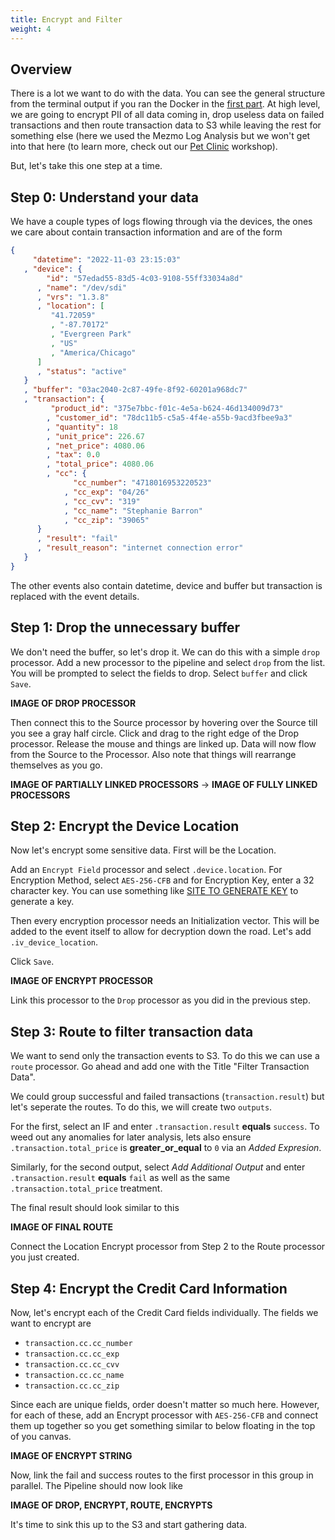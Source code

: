 ```yaml
---
title: Encrypt and Filter
weight: 4
---
```


## Overview

There is a lot we want to do with the data.  You can see the general structure from the terminal output if you ran the Docker in the [first part](/transaction-to-s3/docs/create-pipeline).  At high level, we are going to encrypt PII of all data coming in, drop useless data on failed transactions and then route transaction data to S3 while leaving the rest for something else (here we used the Mezmo Log Analysis but we won't get into that here (to learn more, check out our [Pet Clinic](/pet-clinic/) workshop).

But, let's take this one step at a time.

## Step 0: Understand your data

We have a couple types of logs flowing through via the devices, the ones we care about contain transaction information and are of the form

```json
{
     "datetime": "2022-11-03 23:15:03"
   , "device": {
        "id": "57edad55-83d5-4c03-9108-55ff33034a8d"
      , "name": "/dev/sdi"
      , "vrs": "1.3.8"
      , "location": [
         "41.72059"
         , "-87.70172"
         , "Evergreen Park"
         , "US"
         , "America/Chicago"
      ]
      , "status": "active"
   }
   , "buffer": "03ac2040-2c87-49fe-8f92-60201a968dc7"
   , "transaction": {
         "product_id": "375e7bbc-f01c-4e5a-b624-46d134009d73"
        , "customer_id": "78dc11b5-c5a5-4f4e-a55b-9acd3fbee9a3"
        , "quantity": 18
        , "unit_price": 226.67
        , "net_price": 4080.06
        , "tax": 0.0
        , "total_price": 4080.06
        , "cc": {
              "cc_number": "4718016953220523"
            , "cc_exp": "04/26"
            , "cc_cvv": "319"
            , "cc_name": "Stephanie Barron"
            , "cc_zip": "39065"
      }
      , "result": "fail"
      , "result_reason": "internet connection error"
   }
}
```

The other events also contain datetime, device and buffer but transaction is replaced with the event details.

## Step 1: Drop the unnecessary buffer

We don't need the buffer, so let's drop it.  We can do this with a simple `drop` processor.  Add a new processor to the pipeline and select `drop` from the list.  You will be prompted to select the fields to drop.  Select `buffer` and click `Save`.

**IMAGE OF DROP PROCESSOR**

Then connect this to the Source processor by hovering over the Source till you see a gray half circle.  Click and drag to the right edge of the Drop processor.  Release the mouse and things are linked up.  Data will now flow from the Source to the Processor.  Also note that things will rearrange themselves as you go.

**IMAGE OF PARTIALLY LINKED PROCESSORS** -> **IMAGE OF FULLY LINKED PROCESSORS**


## Step 2: Encrypt the Device Location

Now let's encrypt some sensitive data.  First will be the Location.

Add an `Encrypt Field` processor and select `.device.location`.  For Encryption Method, select `AES-256-CFB` and for Encryption Key, enter a 32 character key.  You can use something like [SITE TO GENERATE KEY](#) to generate a key.

Then every encryption processor needs an Initialization vector.  This will be added to the event itself to allow for decryption down the road.  Let's add `.iv_device_location`.

Click `Save`.

**IMAGE OF ENCRYPT PROCESSOR**

Link this processor to the `Drop` processor as you did in the previous step.

## Step 3: Route to filter transaction data

We want to send only the transaction events to S3.  To do this we can use a `route` processor.  Go ahead and add one with the Title "Filter Transaction Data".

We could group successful and failed transactions (`transaction.result`) but let's seperate the routes.  To do this, we will create two `outputs`.

For the first, select an IF and enter `.transaction.result` **equals** `success`.  To weed out any anomalies for later analysis, lets also ensure `.transaction.total_price` is **greater_or_equal** to `0` via an *Added Expresion*.

Similarly, for the second output, select *Add Additional Output* and enter `.transaction.result` **equals** `fail` as well as the same `.transaction.total_price` treatment.

The final result should look similar to this

**IMAGE OF FINAL ROUTE**

Connect the Location Encrypt processor from Step 2 to the Route processor you just created.

## Step 4: Encrypt the Credit Card Information

Now, let's encrypt each of the Credit Card fields individually.  The fields we want to encrypt are

* `transaction.cc.cc_number`
* `transaction.cc.cc_exp`
* `transaction.cc.cc_cvv`
* `transaction.cc.cc_name`
* `transaction.cc.cc_zip`

Since each are unique fields, order doesn't matter so much here.  However, for each of these, add an Encrypt processor with `AES-256-CFB` and connect them up together so you get something similar to below floating in the top of you canvas.

**IMAGE OF ENCRYPT STRING**

Now, link the fail and success routes to the first processor in this group in parallel.  The Pipeline should now look like

**IMAGE OF DROP, ENCRYPT, ROUTE, ENCRYPTS**

It's time to sink this up to the S3 and start gathering data.
